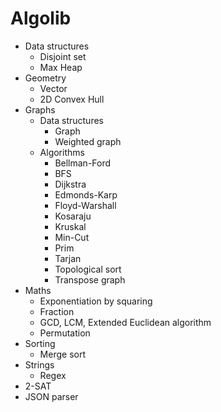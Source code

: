 # Algolib

- Data structures
    - Disjoint set
    - Max Heap
- Geometry
    - Vector
    - 2D Convex Hull
- Graphs
    - Data structures
        - Graph
        - Weighted graph
    - Algorithms
        - Bellman-Ford
        - BFS
        - Dijkstra
        - Edmonds-Karp
        - Floyd-Warshall
        - Kosaraju
        - Kruskal
        - Min-Cut
        - Prim
        - Tarjan
        - Topological sort
        - Transpose graph
- Maths
    - Exponentiation by squaring
    - Fraction
    - GCD, LCM, Extended Euclidean algorithm
    - Permutation
- Sorting
    - Merge sort
- Strings
    - Regex
- 2-SAT
- JSON parser
